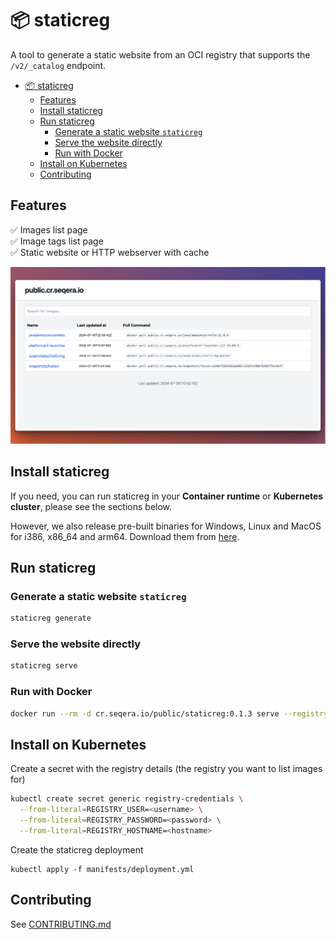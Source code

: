 # :package: staticreg

A tool to generate a static website from an OCI registry that supports the `/v2/_catalog` endpoint.

- [:package: staticreg](#package-staticreg)
  - [Features](#features)
  - [Install staticreg](#install-staticreg)
  - [Run staticreg](#run-staticreg)
    - [Generate a static website `staticreg`](#generate-a-static-website-staticreg)
    - [Serve the website directly](#serve-the-website-directly)
    - [Run with Docker](#run-with-docker)
  - [Install on Kubernetes](#install-on-kubernetes)
  - [Contributing](#contributing)

## Features

:white_check_mark: Images list page<br>
:white_check_mark: Image tags list page<br>
:white_check_mark: Static website or HTTP webserver with cache

<img alt="staticreg screenshot" src="docs/_static/screenshot.png">

## Install staticreg

If you need, you can run staticreg in your **Container runtime** or **Kubernetes cluster**, please see the sections below.

However, we also release pre-built binaries for Windows, Linux and MacOS for i386, x86_64 and arm64. Download them from [here](https://github.com/seqeralabs/staticreg/releases/latest).

## Run staticreg

### Generate a static website `staticreg`

```bash
staticreg generate
```

### Serve the website directly

```bash
staticreg serve
```

### Run with Docker

```bash
docker run --rm -d cr.seqera.io/public/staticreg:0.1.3 serve --registry <registry-url-here>
```

## Install on Kubernetes

Create a secret with the registry details (the registry you want to list images for)

```bash
kubectl create secret generic registry-credentials \
  --from-literal=REGISTRY_USER=<username> \
  --from-literal=REGISTRY_PASSWORD=<password> \
  --from-literal=REGISTRY_HOSTNAME=<hostname>
```

Create the staticreg deployment

```
kubectl apply -f manifests/deployment.yml
```

## Contributing

See [CONTRIBUTING.md](CONTRIBUTING.md)
